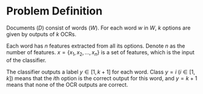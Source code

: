 Problem Definition
====

Documents ($D$) consist of words ($W$). For each word $w$ in $W$, $k$ options are given by outputs of $k$ OCRs.

Each word has $n$ features extracted from all its options. 
Denote $n$ as the number of features.
$x = \{x_1, x_2, \ldots, x_n\}$ is a set of features, which is the input of the classifier.

The classifier outputs a label $y \in [1,k+1]$ for each word. Class $y = i$ ($i \in [1, k]$) means that the $i$th option is the correct output for this word, and $y = k+1$ means that none of the OCR outputs are correct.

<!-- Given some knowledge base $KB$, the distant supervision adopt a set of rules $R$ on each word, and generate a label.
 -->